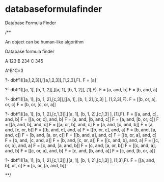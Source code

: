 # databaseformulafinder
Database Formula Finder

/**

An object can be human-like algorithm

Database formula finder

A 123
B 234
C 345

A^B^C=3

?- dbff1([[a,1,2,3]],[[a,1,2,3]],[1,2,3],F).
F = [a] 

?- dbff1([[a, 1], [b, 1, 2]],[[a, 1], [b, 1, 2]], [1],F).
F = [a, and, b] 
F = [b, and, a] 

?- dbff1([[a, 1], [b, 1, 2],[c,3]],[[a, 1], [b, 1, 2],[c,3] ], [1,2,3],F).
F = [[b, or, a], or, c] 
F = [b, or, [c, or, a]] 

?- dbff1([[a, 1], [b, 1, 2],[c,1,3]],[[a, 1], [b, 1, 2],[c,1,3] ], [1],F).
F = [[a, and, c], and, b] 
F = [[a, or, c], and, b] 
F = [a, and, [b, and, c]] 
F = [a, and, [b, or, c]] 
F = [[a, and, b], and, c] 
F = [[a, or, b], and, c] 
F = [a, and, [c, and, b]] 
F = [a, and, [c, or, b]] 
F = [[b, and, c], and, a] 
F = [[b, or, c], and, a] 
F = [b, and, [a, and, c]] 
F = [b, and, [a, or, c]] 
F = [[b, and, a], and, c] 
F = [[b, or, a], and, c] 
F = [b, and, [c, and, a]] 
F = [b, and, [c, or, a]] 
F = [[c, and, b], and, a] 
F = [[c, or, b], and, a] 
F = [c, and, [a, and, b]] 
F = [c, and, [a, or, b]] 
F = [[c, and, a], and, b] 
F = [[c, or, a], and, b] 
F = [c, and, [b, and, a]] 
F = [c, and, [b, or, a]] 

?- dbff1([[a, 1], [b, 1, 2],[c,1,3]],[[a, 1], [b, 1, 2],[c,1,3] ], [1,3],F).
F = [[a, and, b], or, c] 
F = [c, or, [a, and, b]] 

**/
